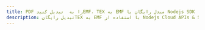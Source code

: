 ---title: PDF را به  تبدیل کنیدEMF، TEX به EMF مبدل رایگان یا Nodejs SDKdescription: تبدیل رایگانTEX به EMF با استفاده از Nodejs Cloud APIs & SDK همچنین اسناد PDF را در Cloud ایجاد، ویرایش و رندر کنید.---